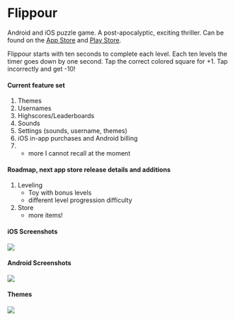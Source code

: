 # Flippour

Android and iOS puzzle game. A post-apocalyptic, exciting thriller. Can be found on the [App Store](https://itunes.apple.com/us/app/flippour/id1223271957?ls=1&mt=8) and [Play Store](https://play.google.com/store/apps/details?id=com.flippour).

Flippour starts with ten seconds to complete each level. Each ten levels the timer goes down by one second. Tap the correct colored square for +1. Tap incorrectly and get -10!

#### Current feature set

1. Themes
2. Usernames
3. Highscores/Leaderboards
4. Sounds
5. Settings (sounds, username, themes)
6. iOS in-app purchases and Android billing
7. + more I cannot recall at the moment

#### Roadmap, next app store release details and additions

1. Leveling
      * Toy with bonus levels
      * different level progression difficulty
2. Store
      * more items!

#### iOS Screenshots

![](https://raw.githubusercontent.com/mini-eggs/Flippour/master/artwork/ios_screenshots/ios_screenshots.png)

#### Android Screenshots

![](https://raw.githubusercontent.com/mini-eggs/Flippour/master/artwork/android_screenshots/android_screenshots.png)

#### Themes

![](https://raw.githubusercontent.com/mini-eggs/Flippour/master/artwork/theme_screenshots.png)